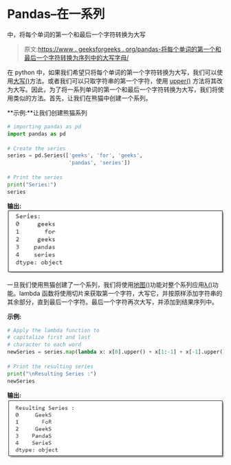 # Pandas–在一系列

中，将每个单词的第一个和最后一个字符转换为大写

> 原文:[https://www . geeksforgeeks . org/pandas-将每个单词的第一个和最后一个字符转换为序列中的大写字母/](https://www.geeksforgeeks.org/pandas-convert-the-first-and-last-character-of-each-word-to-upper-case-in-a-series/)

在 python 中，如果我们希望只将每个单词的第一个字符转换为大写，我们可以使用[大写()](https://www.geeksforgeeks.org/string-capitalize-python/)方法。或者我们可以只取字符串的第一个字符，使用 [upper()](https://www.geeksforgeeks.org/python-string-upper/) 方法将其改为大写。因此，为了将一系列单词的第一个和最后一个字符转换为大写，我们将使用类似的方法。首先，让我们在熊猫中创建一个系列。

**示例:**让我们创建熊猫系列

```py
# importing pandas as pd 
import pandas as pd

# Create the series
series = pd.Series(['geeks', 'for', 'geeks',
                    'pandas', 'series'])

# Print the series
print("Series:")
series
```

**输出:**
![](img/73b454646020976bc9a992d17a40ae6b.png)

一旦我们使用熊猫创建了一个系列，我们将使用[地图()](https://www.geeksforgeeks.org/python-map-function/)功能对整个系列应用[λ()](https://www.geeksforgeeks.org/python-lambda/)功能。lambda 函数将使用切片来获取第一个字符，大写它，并按原样添加字符串的其余部分，直到最后一个字符。最后一个字符再次大写，并添加到结果序列中。

**示例:**

```py
# Apply the lambda function to
# capitalize first and last 
# character to each word
newSeries = series.map(lambda x: x[0].upper() + x[1:-1] + x[-1].upper())

# Print the resulting series
print("\nResulting Series :")
newSeries
```

**输出:**
![](img/66f5ef8ee365240f7b7377174460c8bc.png)